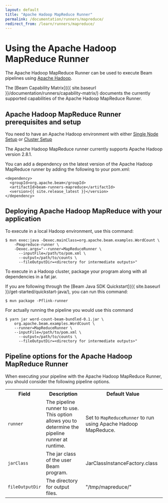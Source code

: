 ```yaml
---
layout: default
title: "Apache Hadoop MapReduce Runner"
permalink: /documentation/runners/mapreduce/
redirect_from: /learn/runners/mapreduce/
---
```

# Using the Apache Hadoop MapReduce Runner

The Apache Hadoop MapReduce Runner can be used to execute Beam pipelines using [Apache Hadoop](http://hadoop.apache.org/).

The [Beam Capability Matrix]({{ site.baseurl }}/documentation/runners/capability-matrix/) documents the currently supported capabilities of the Apache Hadoop MapReduce Runner.

## Apache Hadoop MapReduce Runner prerequisites and setup
You need to have an Apache Hadoop environment with either [Single Node Setup](https://hadoop.apache.org/docs/r1.2.1/single_node_setup.html) or [Cluster Setup](https://hadoop.apache.org/docs/r1.2.1/cluster_setup.html)

The Apache Hadoop MapReduce runner currently supports Apache Hadoop version 2.8.1.

You can add a dependency on the latest version of the Apache Hadoop MapReduce runner by adding the following to your pom.xml:
```
<dependency>
  <groupId>org.apache.beam</groupId>
  <artifactId>beam-runners-mapreduce</artifactId>
  <version>{{ site.release_latest }}</version>
</dependency>
```

## Deploying Apache Hadoop MapReduce with your application
To execute in a local Hadoop environment, use this command:
```
$ mvn exec:java -Dexec.mainClass=org.apache.beam.examples.WordCount \
    -Pmapreduce-runner \
    -Dexec.args="--runner=MapReduceRunner \
      --inputFile=/path/to/pom.xml \
      --output=/path/to/counts \
      --fileOutputDir=<directory for intermediate outputs>"
```

To execute in a Hadoop cluster, package your program along with all dependencies in a fat jar.

If you are following through the [Beam Java SDK Quickstart]({{ site.baseurl }}/get-started/quickstart-java/), you can run this command:
```
$ mvn package -Pflink-runner
```

For actually running the pipeline you would use this command
```
$ yarn jar word-count-beam-bundled-0.1.jar \
    org.apache.beam.examples.WordCount \
    --runner=MapReduceRunner \
    --inputFile=/path/to/pom.xml \
      --output=/path/to/counts \
      --fileOutputDir=<directory for intermediate outputs>"
```

## Pipeline options for the Apache Hadoop MapReduce Runner

When executing your pipeline with the Apache Hadoop MapReduce Runner, you should consider the following pipeline options.

<table class="table table-bordered">
<tr>
  <th>Field</th>
  <th>Description</th>
  <th>Default Value</th>
</tr>
<tr>
  <td><code>runner</code></td>
  <td>The pipeline runner to use. This option allows you to determine the pipeline runner at runtime.</td>
  <td>Set to <code>MapReduceRunner</code> to run using Apache Hadoop MapReduce.</td>
</tr>
<tr>
  <td><code>jarClass</code></td>
  <td>The jar class of the user Beam program.</td>
  <td>JarClassInstanceFactory.class</td>
</tr>
<tr>
  <td><code>fileOutputDir</code></td>
  <td>The directory for output files.</td>
  <td>"/tmp/mapreduce/"</td>
</tr>
</table>
